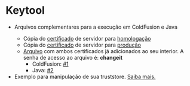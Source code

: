 # Keytool

<section>
	<ul>
		<li>
			<p>Arquivos complementares para a execução em ColdFusion e Java</p>
			<ul>
				<li>Cópia do <a href="https://github.com/imap-nti/siam/blob/master/truststore/homologacao.imap.org.br.cer">certificado<a/> de servidor para <a href="https://homologacao.imap.org.br">homologação</a></li>
				<li>Cópia do <a href="https://github.com/imap-nti/siam/blob/master/truststore/ws.imap.org.br.cer">certificado<a/> de servidor para <a href="https://ws.imap.org.br">produção</a></li>
				<li><a href="https://github.com/imap-nti/siam/blob/master/truststore/cacerts">Arquivo</a> com ambos certificados já adicionados ao seu interior. A senha de acesso ao arquivo é: <strong>changeit</strong>
					<ul>
					<li>ColdFusion: <a href="https://github.com/imap-nti/siam/blob/master/cfusion/siam_client/index.cfm#L8">#1</a></li>
						<li>Java: <a href="https://github.com/imap-nti/siam/blob/master/java/siam_client/src/siam_client/Siam_client.java#L29">#2</a></li>
					</ul>					
				</li>
			</ul>
		</li>
		<li>Exemplo para manipulação de sua truststore. <a href="https://github.com/imap-nti/siam/wiki/manipulando-as-entradas-em-sua-truststore">Saiba mais.</a></li>
	</ul>
	
	
</section>
